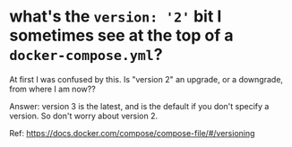 # what's the `version: '2'` bit I sometimes see at the top of a `docker-compose.yml`?

At first I was confused by this. Is "version 2" an upgrade, or a downgrade, from where I am now??

Answer: version 3 is the latest, and is the default if you don't specify a version. So don't worry about version 2.

Ref: <https://docs.docker.com/compose/compose-file/#/versioning>
